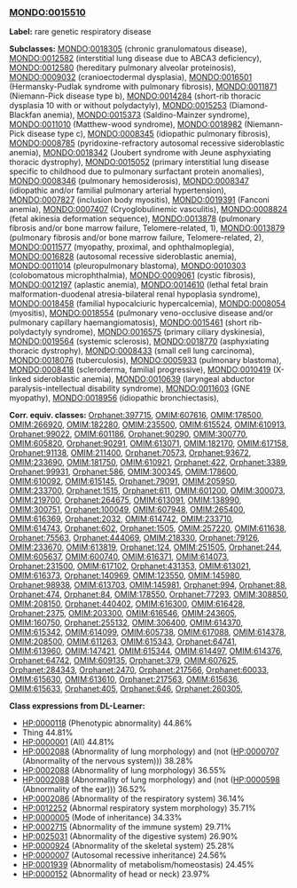 
### [MONDO:0015510](http://purl.obolibrary.org/obo/MONDO_0015510)
**Label:** rare genetic respiratory disease

**Subclasses:** [MONDO:0018305](http://purl.obolibrary.org/obo/MONDO_0018305) (chronic granulomatous disease), [MONDO:0012582](http://purl.obolibrary.org/obo/MONDO_0012582) (interstitial lung disease due to ABCA3 deficiency), [MONDO:0012580](http://purl.obolibrary.org/obo/MONDO_0012580) (hereditary pulmonary alveolar proteinosis), [MONDO:0009032](http://purl.obolibrary.org/obo/MONDO_0009032) (cranioectodermal dysplasia), [MONDO:0016501](http://purl.obolibrary.org/obo/MONDO_0016501) (Hermansky-Pudlak syndrome with pulmonary fibrosis), [MONDO:0011871](http://purl.obolibrary.org/obo/MONDO_0011871) (Niemann-Pick disease type b), [MONDO:0014284](http://purl.obolibrary.org/obo/MONDO_0014284) (short-rib thoracic dysplasia 10 with or without polydactyly), [MONDO:0015253](http://purl.obolibrary.org/obo/MONDO_0015253) (Diamond-Blackfan anemia), [MONDO:0015373](http://purl.obolibrary.org/obo/MONDO_0015373) (Saldino-Mainzer syndrome), [MONDO:0011010](http://purl.obolibrary.org/obo/MONDO_0011010) (Matthew-wood syndrome), [MONDO:0018982](http://purl.obolibrary.org/obo/MONDO_0018982) (Niemann-Pick disease type c), [MONDO:0008345](http://purl.obolibrary.org/obo/MONDO_0008345) (idiopathic pulmonary fibrosis), [MONDO:0008785](http://purl.obolibrary.org/obo/MONDO_0008785) (pyridoxine-refractory autosomal recessive sideroblastic anemia), [MONDO:0018342](http://purl.obolibrary.org/obo/MONDO_0018342) (Joubert syndrome with Jeune asphyxiating thoracic dystrophy), [MONDO:0015052](http://purl.obolibrary.org/obo/MONDO_0015052) (primary interstitial lung disease specific to childhood due to pulmonary surfactant protein anomalies), [MONDO:0008346](http://purl.obolibrary.org/obo/MONDO_0008346) (pulmonary hemosiderosis), [MONDO:0008347](http://purl.obolibrary.org/obo/MONDO_0008347) (idiopathic and/or familial pulmonary arterial hypertension), [MONDO:0007827](http://purl.obolibrary.org/obo/MONDO_0007827) (inclusion body myositis), [MONDO:0019391](http://purl.obolibrary.org/obo/MONDO_0019391) (Fanconi anemia), [MONDO:0007407](http://purl.obolibrary.org/obo/MONDO_0007407) (Cryoglobulinemic vasculitis), [MONDO:0008824](http://purl.obolibrary.org/obo/MONDO_0008824) (fetal akinesia deformation sequence), [MONDO:0013878](http://purl.obolibrary.org/obo/MONDO_0013878) (pulmonary fibrosis and/or bone marrow failure, Telomere-related, 1), [MONDO:0013879](http://purl.obolibrary.org/obo/MONDO_0013879) (pulmonary fibrosis and/or bone marrow failure, Telomere-related, 2), [MONDO:0011577](http://purl.obolibrary.org/obo/MONDO_0011577) (myopathy, proximal, and ophthalmoplegia), [MONDO:0016828](http://purl.obolibrary.org/obo/MONDO_0016828) (autosomal recessive sideroblastic anemia), [MONDO:0011014](http://purl.obolibrary.org/obo/MONDO_0011014) (pleuropulmonary blastoma), [MONDO:0010303](http://purl.obolibrary.org/obo/MONDO_0010303) (colobomatous microphthalmia), [MONDO:0009061](http://purl.obolibrary.org/obo/MONDO_0009061) (cystic fibrosis), [MONDO:0012197](http://purl.obolibrary.org/obo/MONDO_0012197) (aplastic anemia), [MONDO:0014610](http://purl.obolibrary.org/obo/MONDO_0014610) (lethal fetal brain malformation-duodenal atresia-bilateral renal hypoplasia syndrome), [MONDO:0018458](http://purl.obolibrary.org/obo/MONDO_0018458) (familial hypocalciuric hypercalcemia), [MONDO:0008054](http://purl.obolibrary.org/obo/MONDO_0008054) (myositis), [MONDO:0018554](http://purl.obolibrary.org/obo/MONDO_0018554) (pulmonary veno-occlusive disease and/or pulmonary capillary haemangiomatosis), [MONDO:0015461](http://purl.obolibrary.org/obo/MONDO_0015461) (short rib-polydactyly syndrome), [MONDO:0016575](http://purl.obolibrary.org/obo/MONDO_0016575) (primary ciliary dyskinesia), [MONDO:0019564](http://purl.obolibrary.org/obo/MONDO_0019564) (systemic sclerosis), [MONDO:0018770](http://purl.obolibrary.org/obo/MONDO_0018770) (asphyxiating thoracic dystrophy), [MONDO:0008433](http://purl.obolibrary.org/obo/MONDO_0008433) (small cell lung carcinoma), [MONDO:0018076](http://purl.obolibrary.org/obo/MONDO_0018076) (tuberculosis), [MONDO:0005933](http://purl.obolibrary.org/obo/MONDO_0005933) (pulmonary blastoma), [MONDO:0008418](http://purl.obolibrary.org/obo/MONDO_0008418) (scleroderma, familial progressive), [MONDO:0010419](http://purl.obolibrary.org/obo/MONDO_0010419) (X-linked sideroblastic anemia), [MONDO:0010639](http://purl.obolibrary.org/obo/MONDO_0010639) (laryngeal abductor paralysis-intellectual disability syndrome), [MONDO:0011603](http://purl.obolibrary.org/obo/MONDO_0011603) (GNE myopathy), [MONDO:0018956](http://purl.obolibrary.org/obo/MONDO_0018956) (idiopathic bronchiectasis), 

**Corr. equiv. classes:** [Orphanet:397715](http://www.orpha.net/ORDO/Orphanet_397715), [OMIM:607616](http://purl.obolibrary.org/obo/OMIM_607616), [OMIM:178500](http://purl.obolibrary.org/obo/OMIM_178500), [OMIM:266920](http://purl.obolibrary.org/obo/OMIM_266920), [OMIM:182280](http://purl.obolibrary.org/obo/OMIM_182280), [OMIM:235500](http://purl.obolibrary.org/obo/OMIM_235500), [OMIM:615524](http://purl.obolibrary.org/obo/OMIM_615524), [OMIM:610913](http://purl.obolibrary.org/obo/OMIM_610913), [Orphanet:99022](http://www.orpha.net/ORDO/Orphanet_99022), [OMIM:601186](http://purl.obolibrary.org/obo/OMIM_601186), [Orphanet:90290](http://www.orpha.net/ORDO/Orphanet_90290), [OMIM:300770](http://purl.obolibrary.org/obo/OMIM_300770), [OMIM:605820](http://purl.obolibrary.org/obo/OMIM_605820), [Orphanet:90291](http://www.orpha.net/ORDO/Orphanet_90291), [OMIM:613071](http://purl.obolibrary.org/obo/OMIM_613071), [OMIM:182170](http://purl.obolibrary.org/obo/OMIM_182170), [OMIM:617158](http://purl.obolibrary.org/obo/OMIM_617158), [Orphanet:91138](http://www.orpha.net/ORDO/Orphanet_91138), [OMIM:211400](http://purl.obolibrary.org/obo/OMIM_211400), [Orphanet:70573](http://www.orpha.net/ORDO/Orphanet_70573), [Orphanet:93672](http://www.orpha.net/ORDO/Orphanet_93672), [OMIM:233690](http://purl.obolibrary.org/obo/OMIM_233690), [OMIM:181750](http://purl.obolibrary.org/obo/OMIM_181750), [OMIM:610921](http://purl.obolibrary.org/obo/OMIM_610921), [Orphanet:422](http://www.orpha.net/ORDO/Orphanet_422), [Orphanet:3389](http://www.orpha.net/ORDO/Orphanet_3389), [Orphanet:99931](http://www.orpha.net/ORDO/Orphanet_99931), [Orphanet:586](http://www.orpha.net/ORDO/Orphanet_586), [OMIM:300345](http://purl.obolibrary.org/obo/OMIM_300345), [OMIM:178600](http://purl.obolibrary.org/obo/OMIM_178600), [OMIM:610092](http://purl.obolibrary.org/obo/OMIM_610092), [OMIM:615145](http://purl.obolibrary.org/obo/OMIM_615145), [Orphanet:79091](http://www.orpha.net/ORDO/Orphanet_79091), [OMIM:205950](http://purl.obolibrary.org/obo/OMIM_205950), [OMIM:233700](http://purl.obolibrary.org/obo/OMIM_233700), [Orphanet:1515](http://www.orpha.net/ORDO/Orphanet_1515), [Orphanet:611](http://www.orpha.net/ORDO/Orphanet_611), [OMIM:601200](http://purl.obolibrary.org/obo/OMIM_601200), [OMIM:300073](http://purl.obolibrary.org/obo/OMIM_300073), [OMIM:219700](http://purl.obolibrary.org/obo/OMIM_219700), [Orphanet:264675](http://www.orpha.net/ORDO/Orphanet_264675), [OMIM:613091](http://purl.obolibrary.org/obo/OMIM_613091), [OMIM:138990](http://purl.obolibrary.org/obo/OMIM_138990), [OMIM:300751](http://purl.obolibrary.org/obo/OMIM_300751), [Orphanet:100049](http://www.orpha.net/ORDO/Orphanet_100049), [OMIM:607948](http://purl.obolibrary.org/obo/OMIM_607948), [OMIM:265400](http://purl.obolibrary.org/obo/OMIM_265400), [OMIM:616369](http://purl.obolibrary.org/obo/OMIM_616369), [Orphanet:2032](http://www.orpha.net/ORDO/Orphanet_2032), [OMIM:614742](http://purl.obolibrary.org/obo/OMIM_614742), [OMIM:233710](http://purl.obolibrary.org/obo/OMIM_233710), [OMIM:614743](http://purl.obolibrary.org/obo/OMIM_614743), [Orphanet:602](http://www.orpha.net/ORDO/Orphanet_602), [Orphanet:1505](http://www.orpha.net/ORDO/Orphanet_1505), [OMIM:257220](http://purl.obolibrary.org/obo/OMIM_257220), [OMIM:611638](http://purl.obolibrary.org/obo/OMIM_611638), [Orphanet:75563](http://www.orpha.net/ORDO/Orphanet_75563), [Orphanet:444069](http://www.orpha.net/ORDO/Orphanet_444069), [OMIM:218330](http://purl.obolibrary.org/obo/OMIM_218330), [Orphanet:79126](http://www.orpha.net/ORDO/Orphanet_79126), [OMIM:233670](http://purl.obolibrary.org/obo/OMIM_233670), [OMIM:613819](http://purl.obolibrary.org/obo/OMIM_613819), [Orphanet:124](http://www.orpha.net/ORDO/Orphanet_124), [OMIM:251505](http://purl.obolibrary.org/obo/OMIM_251505), [Orphanet:244](http://www.orpha.net/ORDO/Orphanet_244), [OMIM:605637](http://purl.obolibrary.org/obo/OMIM_605637), [OMIM:600740](http://purl.obolibrary.org/obo/OMIM_600740), [OMIM:616371](http://purl.obolibrary.org/obo/OMIM_616371), [OMIM:614073](http://purl.obolibrary.org/obo/OMIM_614073), [Orphanet:231500](http://www.orpha.net/ORDO/Orphanet_231500), [OMIM:617102](http://purl.obolibrary.org/obo/OMIM_617102), [Orphanet:431353](http://www.orpha.net/ORDO/Orphanet_431353), [OMIM:613021](http://purl.obolibrary.org/obo/OMIM_613021), [OMIM:616373](http://purl.obolibrary.org/obo/OMIM_616373), [Orphanet:140969](http://www.orpha.net/ORDO/Orphanet_140969), [OMIM:123550](http://purl.obolibrary.org/obo/OMIM_123550), [OMIM:145980](http://purl.obolibrary.org/obo/OMIM_145980), [Orphanet:98938](http://www.orpha.net/ORDO/Orphanet_98938), [OMIM:613703](http://purl.obolibrary.org/obo/OMIM_613703), [OMIM:145981](http://purl.obolibrary.org/obo/OMIM_145981), [Orphanet:994](http://www.orpha.net/ORDO/Orphanet_994), [Orphanet:88](http://www.orpha.net/ORDO/Orphanet_88), [Orphanet:474](http://www.orpha.net/ORDO/Orphanet_474), [Orphanet:84](http://www.orpha.net/ORDO/Orphanet_84), [OMIM:178550](http://purl.obolibrary.org/obo/OMIM_178550), [Orphanet:77293](http://www.orpha.net/ORDO/Orphanet_77293), [OMIM:308850](http://purl.obolibrary.org/obo/OMIM_308850), [OMIM:208150](http://purl.obolibrary.org/obo/OMIM_208150), [Orphanet:440402](http://www.orpha.net/ORDO/Orphanet_440402), [OMIM:616300](http://purl.obolibrary.org/obo/OMIM_616300), [OMIM:616428](http://purl.obolibrary.org/obo/OMIM_616428), [Orphanet:2375](http://www.orpha.net/ORDO/Orphanet_2375), [OMIM:203300](http://purl.obolibrary.org/obo/OMIM_203300), [OMIM:616546](http://purl.obolibrary.org/obo/OMIM_616546), [OMIM:243605](http://purl.obolibrary.org/obo/OMIM_243605), [OMIM:160750](http://purl.obolibrary.org/obo/OMIM_160750), [Orphanet:255132](http://www.orpha.net/ORDO/Orphanet_255132), [OMIM:306400](http://purl.obolibrary.org/obo/OMIM_306400), [OMIM:614370](http://purl.obolibrary.org/obo/OMIM_614370), [OMIM:615342](http://purl.obolibrary.org/obo/OMIM_615342), [OMIM:614099](http://purl.obolibrary.org/obo/OMIM_614099), [OMIM:605738](http://purl.obolibrary.org/obo/OMIM_605738), [OMIM:617088](http://purl.obolibrary.org/obo/OMIM_617088), [OMIM:614378](http://purl.obolibrary.org/obo/OMIM_614378), [OMIM:208500](http://purl.obolibrary.org/obo/OMIM_208500), [OMIM:611263](http://purl.obolibrary.org/obo/OMIM_611263), [OMIM:615343](http://purl.obolibrary.org/obo/OMIM_615343), [Orphanet:64741](http://www.orpha.net/ORDO/Orphanet_64741), [OMIM:613960](http://purl.obolibrary.org/obo/OMIM_613960), [OMIM:147421](http://purl.obolibrary.org/obo/OMIM_147421), [OMIM:615344](http://purl.obolibrary.org/obo/OMIM_615344), [OMIM:614497](http://purl.obolibrary.org/obo/OMIM_614497), [OMIM:614376](http://purl.obolibrary.org/obo/OMIM_614376), [Orphanet:64742](http://www.orpha.net/ORDO/Orphanet_64742), [OMIM:609135](http://purl.obolibrary.org/obo/OMIM_609135), [Orphanet:379](http://www.orpha.net/ORDO/Orphanet_379), [OMIM:607625](http://purl.obolibrary.org/obo/OMIM_607625), [Orphanet:284343](http://www.orpha.net/ORDO/Orphanet_284343), [Orphanet:2470](http://www.orpha.net/ORDO/Orphanet_2470), [Orphanet:217566](http://www.orpha.net/ORDO/Orphanet_217566), [Orphanet:60033](http://www.orpha.net/ORDO/Orphanet_60033), [OMIM:615630](http://purl.obolibrary.org/obo/OMIM_615630), [OMIM:613610](http://purl.obolibrary.org/obo/OMIM_613610), [Orphanet:217563](http://www.orpha.net/ORDO/Orphanet_217563), [OMIM:615636](http://purl.obolibrary.org/obo/OMIM_615636), [OMIM:615633](http://purl.obolibrary.org/obo/OMIM_615633), [Orphanet:405](http://www.orpha.net/ORDO/Orphanet_405), [Orphanet:646](http://www.orpha.net/ORDO/Orphanet_646), [Orphanet:260305](http://www.orpha.net/ORDO/Orphanet_260305), 

**Class expressions from DL-Learner:**

- [HP:0000118](http://purl.obolibrary.org/obo/HP_0000118) (Phenotypic abnormality) 44.86%
- Thing 44.81%
- [HP:0000001](http://purl.obolibrary.org/obo/HP_0000001) (All) 44.81%
- [HP:0002088](http://purl.obolibrary.org/obo/HP_0002088) (Abnormality of lung morphology) and (not ([HP:0000707](http://purl.obolibrary.org/obo/HP_0000707) (Abnormality of the nervous system))) 38.28%
- [HP:0002088](http://purl.obolibrary.org/obo/HP_0002088) (Abnormality of lung morphology) 36.55%
- [HP:0002088](http://purl.obolibrary.org/obo/HP_0002088) (Abnormality of lung morphology) and (not ([HP:0000598](http://purl.obolibrary.org/obo/HP_0000598) (Abnormality of the ear))) 36.52%
- [HP:0002086](http://purl.obolibrary.org/obo/HP_0002086) (Abnormality of the respiratory system) 36.14%
- [HP:0012252](http://purl.obolibrary.org/obo/HP_0012252) (Abnormal respiratory system morphology) 35.71%
- [HP:0000005](http://purl.obolibrary.org/obo/HP_0000005) (Mode of inheritance) 34.33%
- [HP:0002715](http://purl.obolibrary.org/obo/HP_0002715) (Abnormality of the immune system) 29.71%
- [HP:0025031](http://purl.obolibrary.org/obo/HP_0025031) (Abnormality of the digestive system) 26.90%
- [HP:0000924](http://purl.obolibrary.org/obo/HP_0000924) (Abnormality of the skeletal system) 25.28%
- [HP:0000007](http://purl.obolibrary.org/obo/HP_0000007) (Autosomal recessive inheritance) 24.56%
- [HP:0001939](http://purl.obolibrary.org/obo/HP_0001939) (Abnormality of metabolism/homeostasis) 24.45%
- [HP:0000152](http://purl.obolibrary.org/obo/HP_0000152) (Abnormality of head or neck) 23.97%



